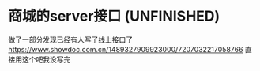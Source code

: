 # 商城的server接口 (UNFINISHED)
做了一部分发现已经有人写了线上接口了
https://www.showdoc.com.cn/1489327909923000/7207032217058766
直接用这个吧我没写完
